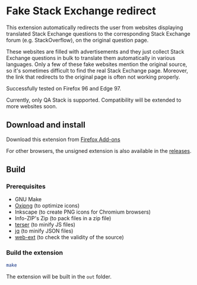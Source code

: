 # Fake Stack Exchange redirect

This extension automatically redirects the user from websites displaying translated Stack Exchange questions to the corresponding Stack Exchange forum (e.g. StackOverflow), on the original question page.

These websites are filled with advertisements and they just collect Stack Exchange questions in bulk to translate them automatically in various languages. Only a few of these fake websites mention the original source, so it's sometimes difficult to find the real Stack Exchange page. Moreover, the link that redirects to the original page is often not working properly.

Successfully tested on Firefox 96 and Edge 97.

Currently, only QA Stack is supported. Compatibility will be extended to more websites soon.

## Download and install

Download this extension from [Firefox Add-ons](https://addons.mozilla.org/firefox/addon/fake-stackexchange-redirect/)

For other browsers, the unsigned extension is also available in the [releases](https://github.com/y0lopix/fake-stackexchange-redirect/releases/latest).


## Build

### Prerequisites

- GNU Make
- [Oxipng](https://github.com/shssoichiro/oxipng) (to optimize icons)
- Inkscape (to create PNG icons for Chromium browsers)
- Info-ZIP's Zip (to pack files in a zip file)
- [terser](https://github.com/terser/terser) (to minify JS files)
- [jq](https://github.com/stedolan/jq) (to minify JSON files)
- [web-ext](https://github.com/mozilla/web-ext) (to check the validity of the source)

### Build the extension

```sh
make
```

The extension will be built in the `out` folder.
